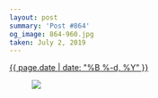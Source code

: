 ```yaml
---
layout: post
summary: 'Post #864'
og_image: 864-960.jpg
taken: July 2, 2019
---
```


<div class="post">
 <time>
  <a href="/864">
   {{ page.date | date: "%B %-d, %Y" }}
  </a>
 </time>
 <a href="/864">
  <figure data-taken="7/2/2019">
   <img sizes="(min-width: 700px) 50vw, calc(100vw - 2rem)" src="{{ site.assets_url }}/864-480.jpg" srcset="{{ site.assets_url }}/864-240.jpg 240w, {{ site.assets_url }}/864-480.jpg 480w, {{ site.assets_url }}/864-720.jpg 720w, {{ site.assets_url }}/864-960.jpg 960w"/>
  </figure>
 </a>
</div>

